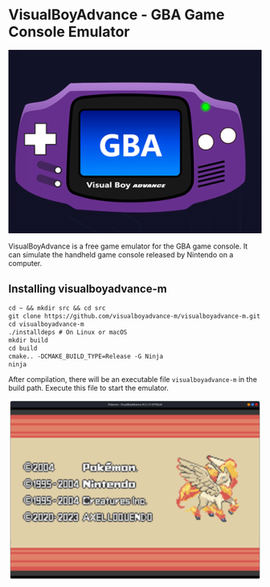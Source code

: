 # VisualBoyAdvance - GBA Game Console Emulator
![alt text](image.png)

VisualBoyAdvance is a free game emulator for the GBA game console. It can simulate the handheld game console released by Nintendo on a computer.
## Installing visualboyadvance-m
~~~
cd ~ && mkdir src && cd src
git clone https://github.com/visualboyadvance-m/visualboyadvance-m.git
cd visualboyadvance-m
./installdeps # On Linux or macOS
mkdir build
cd build
cmake.. -DCMAKE_BUILD_TYPE=Release -G Ninja
ninja
~~~

After compilation, there will be an executable file `visualboyadvance-m` in the build path. Execute this file to start the emulator.

![alt text](image-1.png)